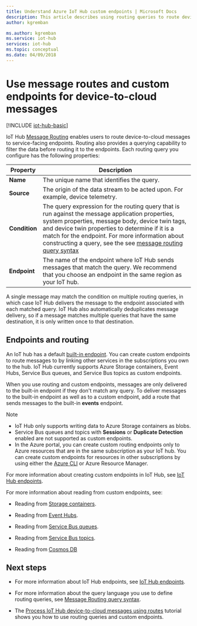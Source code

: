 ```yaml
---
title: Understand Azure IoT Hub custom endpoints | Microsoft Docs
description: This article describes using routing queries to route device-to-cloud messages to custom endpoints.
author: kgremban

ms.author: kgremban
ms.service: iot-hub
services: iot-hub
ms.topic: conceptual
ms.date: 04/09/2018
---
```


# Use message routes and custom endpoints for device-to-cloud messages

[!INCLUDE [iot-hub-basic](../../includes/iot-hub-basic-partial.md)]

IoT Hub [Message Routing](iot-hub-devguide-routing-query-syntax.md) enables users to route device-to-cloud messages to service-facing endpoints. Routing also provides a querying capability to filter the data before routing it to the endpoints. Each routing query you configure has the following properties:

| Property      | Description |
| ------------- | ----------- |
| **Name**      | The unique name that identifies the query. |
| **Source**    | The origin of the data stream to be acted upon. For example, device telemetry. |
| **Condition** | The query expression for the routing query that is run against the message application properties, system properties, message body, device twin tags, and device twin properties to determine if it is a match for the endpoint. For more information about constructing a query, see the see [message routing query syntax](iot-hub-devguide-routing-query-syntax.md) |
| **Endpoint**  | The name of the endpoint where IoT Hub sends messages that match the query. We recommend that you choose an endpoint in the same region as your IoT hub. |

A single message may match the condition on multiple routing queries, in which case IoT Hub delivers the message to the endpoint associated with each matched query. IoT Hub also automatically deduplicates message delivery, so if a message matches multiple queries that have the same destination, it is only written once to that destination.

## Endpoints and routing

An IoT hub has a default [built-in endpoint](iot-hub-devguide-messages-read-builtin.md). You can create custom endpoints to route messages to by linking other services in the subscriptions you own to the hub. IoT Hub currently supports Azure Storage containers, Event Hubs, Service Bus queues, and Service Bus topics as custom endpoints.

When you use routing and custom endpoints, messages are only delivered to the built-in endpoint if they don't match any query. To deliver messages to the built-in endpoint as well as to a custom endpoint, add a route that sends messages to the built-in **events** endpoint.

> [!NOTE]
> * IoT Hub only supports writing data to Azure Storage containers as blobs.
> * Service Bus queues and topics with **Sessions** or **Duplicate Detection** enabled are not supported as custom endpoints.
> * In the Azure portal, you can create custom routing endpoints only to Azure resources that are in the same subscription as your IoT hub. You can create custom endpoints for resources in other subscriptions by using either the [Azure CLI](./tutorial-routing.md) or Azure Resource Manager.

For more information about creating custom endpoints in IoT Hub, see [IoT Hub endpoints](iot-hub-devguide-endpoints.md).

For more information about reading from custom endpoints, see:

* Reading from [Storage containers](../storage/blobs/storage-blobs-introduction.md).
* Reading from [Event Hubs](../event-hubs/event-hubs-dotnet-standard-getstarted-send.md).

* Reading from [Service Bus queues](../service-bus-messaging/service-bus-dotnet-get-started-with-queues.md).

* Reading from [Service Bus topics](../service-bus-messaging/service-bus-dotnet-how-to-use-topics-subscriptions.md).
* Reading from [Cosmos DB](../cosmos-db/nosql/query/getting-started.md)
## Next steps

* For more information about IoT Hub endpoints, see [IoT Hub endpoints](iot-hub-devguide-endpoints.md).

* For more information about the query language you use to define routing queries, see [Message Routing query syntax](iot-hub-devguide-routing-query-syntax.md).

* The [Process IoT Hub device-to-cloud messages using routes](tutorial-routing.md) tutorial shows you how to use routing queries and custom endpoints.